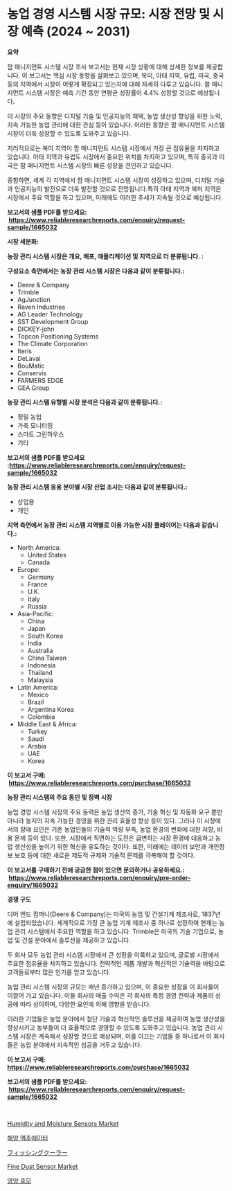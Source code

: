 <p><h1>농업 경영 시스템 시장 규모: 시장 전망 및 시장 예측 (2024 ~ 2031)</h1></p><p><strong>요약</strong></p>
<p><p>팜 매니지먼트 시스템 시장 조사 보고서는 현재 시장 상황에 대해 상세한 정보를 제공합니다. 이 보고서는 핵심 시장 동향을 살펴보고 있으며, 북미, 아태 지역, 유럽, 미국, 중국 등의 지역에서 시장이 어떻게 확장되고 있는지에 대해 자세히 다루고 있습니다. 팜 매니지먼트 시스템 시장은 예측 기간 동안 연평균 성장률이 4.4% 성장할 것으로 예상됩니다.</p><p>이 시장의 주요 동향은 디지털 기술 및 인공지능의 채택, 농업 생산성 향상을 위한 노력, 지속 가능한 농업 관리에 대한 관심 등이 있습니다. 이러한 동향은 팜 매니지먼트 시스템 시장이 더욱 성장할 수 있도록 도와주고 있습니다.</p><p>지리적으로는 북미 지역이 팜 매니지먼트 시스템 시장에서 가장 큰 점유율을 차지하고 있습니다. 아태 지역과 유럽도 시장에서 중요한 위치를 차지하고 있으며, 특히 중국과 미국은 팜 매니지먼트 시스템 시장의 빠른 성장을 견인하고 있습니다.</p><p>종합하면, 세계 각 지역에서 팜 매니지먼트 시스템 시장이 성장하고 있으며, 디지털 기술과 인공지능의 발전으로 더욱 발전할 것으로 전망됩니다.특히 아태 지역과 북미 지역은 시장에서 주요 역할을 하고 있으며, 미래에도 이러한 추세가 지속될 것으로 예상됩니다.</p></p>
<p><strong>보고서의 샘플 PDF를 받으세요: &nbsp;<a href="https://www.reliableresearchreports.com/enquiry/request-sample/1665032">https://www.reliableresearchreports.com/enquiry/request-sample/1665032</a></strong></p>
<p><strong>시장 세분화:</strong></p>
<p><strong> 농장 관리 시스템 시장은 개요, 배포, 애플리케이션 및 지역으로 더 분류됩니다. :</strong></p>
<p><strong>구성요소 측면에서는 농장 관리 시스템 시장은 다음과 같이 분류됩니다.:</strong></p>
<p><ul><li>Deere & Company</li><li>Trimble</li><li>AgJunction</li><li>Raven Industries</li><li>AG Leader Technology</li><li>SST Development Group</li><li>DICKEY-john</li><li>Topcon Positioning Systems</li><li>The Climate Corporation</li><li>Iteris</li><li>DeLaval</li><li>BouMatic</li><li>Conservis</li><li>FARMERS EDGE</li><li>GEA Group</li></ul></p>
<p><strong> 농장 관리 시스템 유형별 시장 분석은 다음과 같이 분류됩니다.:</strong></p>
<p><ul><li>정밀 농업</li><li>가축 모니터링</li><li>스마트 그린하우스</li><li>기타</li></ul></p>
<p><strong>보고서의 샘플 PDF를 받으세요 :<a href="https://www.reliableresearchreports.com/enquiry/request-sample/1665032">https://www.reliableresearchreports.com/enquiry/request-sample/1665032</a></strong></p>
<p><strong> 농장 관리 시스템 응용 분야별 시장 산업 조사는 다음과 같이 분류됩니다.:</strong></p>
<p><ul><li>상업용</li><li>개인</li></ul></p>
<p><strong>지역 측면에서 농장 관리 시스템 지역별로 이용 가능한 시장 플레이어는 다음과 같습니다.:</strong></p>
<p><ul>
    <li>
        North America:
        <ul>
            <li>United States</li>
            <li>Canada</li>
        </ul>
    </li>
    <li>
        Europe:
        <ul>
            <li>Germany</li>
            <li>France</li>
            <li>U.K.</li>
            <li>Italy</li>
            <li>Russia</li>
        </ul>
    </li>
    <li>
        Asia-Pacific:
        <ul>
            <li>China</li>
            <li>Japan</li>
            <li>South Korea</li>
            <li>India</li>
            <li>Australia</li>
            <li>China Taiwan</li>
            <li>Indonesia</li>
            <li>Thailand</li>
            <li>Malaysia</li>
        </ul>
    </li>
    <li>
        Latin America:
        <ul>
            <li>Mexico</li>
            <li>Brazil</li>
            <li>Argentina Korea</li>
            <li>Colombia</li>
        </ul>
    </li>
    <li>
        Middle East & Africa:
        <ul>
            <li>Turkey</li>
            <li>Saudi</li>
            <li>Arabia</li>
            <li>UAE</li>
            <li>Korea</li>
        </ul>
    </li>
    </ul></p>
<p><strong>이 보고서 구매: &nbsp;<a href="https://www.reliableresearchreports.com/purchase/1665032">https://www.reliableresearchreports.com/purchase/1665032</a></strong></p>
<p><strong>농장 관리 시스템의 주요 동인 및 장벽 시장</strong></p>
<p><p>농업 경영 시스템 시장의 주요 동력은 농업 생산의 증가, 기술 혁신 및 자동화 요구 뿐만 아니라 농지의 지속 가능한 경영을 위한 관리 효율성 향상 등이 있다. 그러나 이 시장에서의 장애 요인은 기존 농업인들의 기술적 역량 부족, 농업 환경의 변화에 대한 저항, 비용 문제 등이 있다. 또한, 시장에서 직면하는 도전은 급변하는 시장 환경에 대응하고 농업 생산성을 높이기 위한 혁신을 유도하는 것이다. 또한, 미래에는 데이터 보안과 개인정보 보호 등에 대한 새로운 제도적 규제와 기술적 문제를 극복해야 할 것이다.</p></p>
<p><strong>이 보고서를 구매하기 전에 궁금한 점이 있으면 문의하거나 공유하세요.: &nbsp;<a href="https://www.reliableresearchreports.com/enquiry/pre-order-enquiry/1665032">https://www.reliableresearchreports.com/enquiry/pre-order-enquiry/1665032</a></strong></p>
<p><strong>경쟁 구도</strong></p>
<p><p>디어 앤드 컴퍼니(Deere & Company)는 미국의 농업 및 건설기계 제조사로, 1837년에 설립되었습니다. 세계적으로 가장 큰 농업 기계 제조사 중 하나로 성장하여 현재는 농업 관리 시스템에서 주요한 역할을 하고 있습니다. Trimble은 미국의 기술 기업으로, 농업 및 건설 분야에서 솔루션을 제공하고 있습니다.</p><p>두 회사 모두 농업 관리 시스템 시장에서 큰 성장을 이룩하고 있으며, 글로벌 시장에서 주요한 점유율을 차지하고 있습니다. 전략적인 제품 개발과 혁신적인 기술력을 바탕으로 고객들로부터 많은 인기를 얻고 있습니다.</p><p>농업 관리 시스템 시장의 규모는 매년 증가하고 있으며, 이 중요한 성장을 이 회사들이 이끌어 가고 있습니다. 이들 회사의 매출 수익은 각 회사의 특정 경영 전략과 제품의 성공에 따라 상이하며, 다양한 요인에 의해 영향을 받습니다.</p><p>이러한 기업들은 농업 분야에서 첨단 기술과 혁신적인 솔루션을 제공하여 농업 생산성을 향상시키고 농부들이 더 효율적으로 경영할 수 있도록 도와주고 있습니다. 농업 관리 시스템 시장은 계속해서 성장할 것으로 예상되며, 이를 이끄는 기업들 중 하나로서 이 회사들은 농업 분야에서 지속적인 성공을 거두고 있습니다.</p></p>
<p><strong>이 보고서 구매: &nbsp; <a href="https://www.reliableresearchreports.com/purchase/1665032">https://www.reliableresearchreports.com/purchase/1665032</a></strong></p>
<p><strong>보고서의 샘플 PDF를 받으세요: &nbsp;<a href="https://www.reliableresearchreports.com/enquiry/request-sample/1665032">https://www.reliableresearchreports.com/enquiry/request-sample/1665032</a></strong><strong></strong></p>
<p>&nbsp;</p>
<p><p><a href="https://github.com/peachesmcdowel1/Market-Research-Report-List-2/blob/main/humidity-and-moisture-sensors-market.md">Humidity and Moisture Sensors Market</a></p><p><a href="https://medium.com/@fosterfahey1971/%ED%95%B4%EC%96%91-%EC%95%A1%EC%B6%94%EC%97%90%EC%9D%B4%ED%84%B0-%EC%8B%9C%EC%9E%A5-%EC%8B%9C%EC%9E%A5-cagr-%EC%8B%9C%EC%9E%A5-%EB%8F%99%ED%96%A5-%EB%B0%8F-%EC%84%B1%EC%9E%A5-%EC%A0%84%EB%9E%B5%EC%97%90-%EB%8C%80%ED%95%9C-%ED%86%B5%EC%B0%B0%EB%A0%A5-c846b9f469a8">해양 액추에이터</a></p><p><a href="https://medium.com/@idellamante2023/%E9%87%A3%E3%82%8A%E3%82%AF%E3%83%BC%E3%83%A9%E3%83%BC%E5%B8%82%E5%A0%B4%E3%81%AE%E3%82%A4%E3%83%B3%E3%82%B5%E3%82%A4%E3%83%88-%E5%B8%82%E5%A0%B4%E5%8B%95%E5%90%91-%E6%88%90%E9%95%B7-2024%E5%B9%B4%E3%81%8B%E3%82%892031%E5%B9%B4%E3%81%BE%E3%81%A7%E3%81%AE%E4%BA%88%E6%B8%AC-254bb6927ace">フィッシングクーラー</a></p><p><a href="https://github.com/edytherolanlouisejk1miz0wig/Market-Research-Report-List-1/blob/main/fine-dust-sensor-market.md">Fine Dust Sensor Market</a></p><p><a href="https://medium.com/@thadnader1941/%EC%98%81%EC%96%91-%ED%9A%A8%EB%AA%A8-%EC%8B%9C%EC%9E%A5-%EC%A0%84%EB%A7%9D-%EC%82%B0%EC%97%85-%EA%B0%9C%EC%9A%94-%EB%B0%8F-%EC%98%88%EC%B8%A1-2024%EB%85%84%EB%B6%80%ED%84%B0-2031%EB%85%84%EA%B9%8C%EC%A7%80-5779a62c9bbc">영양 효모</a></p></p>